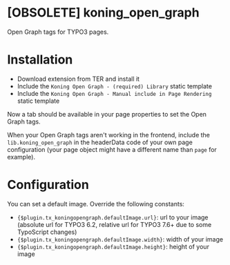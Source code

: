 # [OBSOLETE] koning_open_graph
Open Graph tags for TYPO3 pages.

# Installation

- Download extension from TER and install it
- Include the ``Koning Open Graph - (required) Library`` static template
- Include the ``Koning Open Graph - Manual include in Page Rendering`` static template

Now a tab should be available in your page properties to set the Open Graph tags.

When your Open Graph tags aren't working in the frontend, include the ``lib.koning_open_graph`` in the headerData code of your own page configuration (your page object might have a different name than ``page`` for example).

# Configuration

You can set a default image. Override the following constants:

- ``{$plugin.tx_koningopengraph.defaultImage.url}``: url to your image (absolute url for TYPO3 6.2, relative url for TYPO3 7.6+ due to some TypoScript changes)
- ``{$plugin.tx_koningopengraph.defaultImage.width}``: width of your image
- ``{$plugin.tx_koningopengraph.defaultImage.height}``: height of your image
